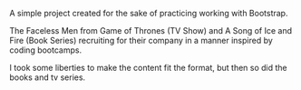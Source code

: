 A simple project created for the sake of practicing working with Bootstrap. 

The Faceless Men from Game of Thrones (TV Show) and A Song of Ice and Fire (Book Series) recruiting for their company in a
manner inspired by coding bootcamps.

I took some liberties to make the content fit the format, but then so did the books and tv series.
